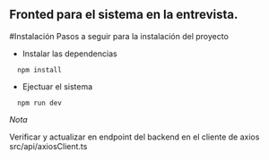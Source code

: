 

## Fronted para el sistema en la entrevista. 

#Instalación 
  Pasos a seguir para la instalación del proyecto

  * Instalar las dependencias 
  ```console
    npm install
  ```

  * Ejectuar el sistema
  ```console
    npm run dev
  ```

*Nota*

Verificar y actualizar en endpoint del backend en el cliente de axios
src/api/axiosClient.ts
